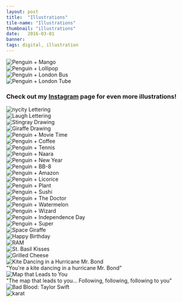 ```yaml
---
layout: post
title:  "Illustrations"
tile-name: "Illustrations"
thumbnail: "illustrations"
date:   2016-03-01
banner:
tags: digital, illustration
---
```


<!--the process of the illustration sketch to rhino to illustrator-->
<div class="grid-x grid-margin-x grid-margin-y">
    <div class=" medium-6 large-6 cell "><img src="../img/illustrations/mango.jpg" alt="Penguin + Mango" /></div>
    <div class=" medium-6 large-6 cell "><img src="../img/illustrations/lollipop.jpg" alt="Penguin + Lollipop" /></div>
    <div class=" medium-6 large-6 cell "><img src="../img/illustrations/bus.png" alt="Penguin + London Bus" /></div>
    <div class=" medium-6 large-6 cell "><img src="../img/illustrations/tube.png" alt="Penguin + London Tube" /></div>
</div>

<h3 class="illustration-callout">Check out my <a target="_blank" href="https://instagram.com/naher94">Instagram</a> page for even more illustrations!</h3>

<div class="grid-x grid-margin-x grid-margin-y">
    <div class=" medium-6 large-6 cell "><img src="../img/illustrations/nycity.gif" alt="nycity Lettering" /></div>
    <div class=" medium-6 large-6 cell "><img src="../img/illustrations/laugh.gif" alt="Laugh Lettering" /></div>
    <div class=" medium-6 large-6 cell "><img src="../img/illustrations/stingray.gif" alt="Stingray Drawing" /></div>
    <div class=" medium-6 large-6 cell "><img src="../img/illustrations/giraffe.png" alt="Giraffe Drawing" /></div>
    <div class=" medium-6 large-6 cell "><img src="../img/illustrations/movieTime.jpg" alt="Penguin + Movie Time" /></div>
    <div class=" medium-6 large-6 cell "><img src="../img/illustrations/coffee.png" alt="Penguin + Coffee" /></div>
    <div class=" medium-6 large-6 cell "><img src="../img/illustrations/tennis.jpg" alt="Penguin + Tennis" /></div>
    <div class=" medium-6 large-6 cell "><img src="../img/illustrations/penguinNaara.png" alt="Penguin + Naara" /></div>
    <div class=" medium-6 large-6 cell "><img src="../img/illustrations/newYear2016.png" alt="Penguin + New Year" /></div>
    <div class=" medium-6 large-6 cell "><img src="../img/illustrations/bb8.png" alt="Penguin + BB-8" /></div>
    <div class=" medium-6 large-6 cell "><img src="../img/illustrations/amazon.jpg" alt="Penguin + Amazon" /></div>
    <div class=" medium-6 large-6 cell "><img src="../img/illustrations/licorice.jpg" alt="Penguin + Licorice" /></div>
    <div class=" medium-6 large-6 cell "><img src="../img/illustrations/plant.jpg" alt="Penguin + Plant" /></div>
    <div class=" medium-6 large-6 cell "><img src="../img/illustrations/sushi.jpg" alt="Penguin + Sushi" /></div>
    <div class=" medium-6 large-6 cell "><img src="../img/illustrations/theDoctor.jpg" alt="Penguin + The Doctor" /></div>
    <div class=" medium-6 large-6 cell "><img src="../img/illustrations/watermelon.jpg" alt="Penguin + Watermelon" /></div>
    <div class=" medium-6 large-6 cell "><img src="../img/illustrations/wizard.jpg" alt="Penguin + Wizard" /></div>
    <div class=" medium-6 large-6 cell "><img src="../img/illustrations/sparklers.jpg" alt="Penguin + Independence Day" /></div>
    <div class=" medium-6 large-6 cell "><img src="../img/illustrations/super.jpg" alt="Penguin + Super" /></div>
    <div class=" medium-6 large-6 cell "><img src="../img/illustrations/giraffenaut.png" alt="Space Giraffe" /></div>
    <div class=" medium-6 large-6 cell "><img src="../img/illustrations/happyBirthday.png" alt="Happy Birthday" /></div>
    <div class=" medium-6 large-6 cell "><img src="../img/illustrations/ram.jpg" alt="RAM" /></div>
    <div class=" medium-6 large-6 cell "><img src="../img/illustrations/basilKisses.png" alt="St. Basil Kisses" /></div>
    <div class=" medium-6 large-6 cell "><img src="../img/illustrations/grilledCheese.jpg" alt="Grilled Cheese" /></div>
</div>
<div class="grid-x grid-margin-x grid-margin-y">
    <div class=" medium-6 large-6 cell"><img src="../img/illustrations/kiteMrBond.png" alt="Kite Dancing in a Hurricane Mr. Bond" /></div>
    <div class=" medium-6 large-6 cell quote">"You're a kite dancing in a hurricane Mr. Bond"</div>
</div>
<div class="grid-x grid-margin-x grid-margin-y">
    <div class="medium-6 large-6 cell image-container"><img src="../img/illustrations/followingFollowing.jpg" alt="Map that Leads to You" /></div>
    <div class="medium-6 large-6 cell quote">"The map that leads to you... Following, following, following to you"</div>
</div>
<div class="grid-x grid-margin-x grid-margin-y">
    <div class="medium-6 large-6 cell"><img src="../img/illustrations/badBlood.jpg" alt="Bad Blood: Taylor Swift" /></div>
    <div class="medium-6 large-6 cell"><img src="../img/illustrations/karat.png" alt="karat" /></div>
    <!--<div class=" large-6 cell "><img src="../img/illustrations/BB8Stylize.png" alt="BB8 Stylize" /></div>-->
</div>
